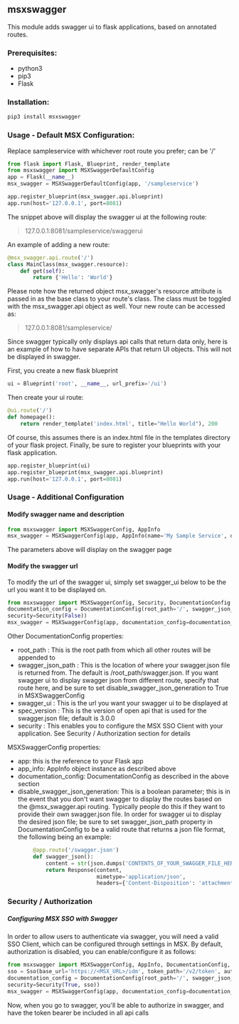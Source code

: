 ## msxswagger
This module adds swagger ui to flask applications, based on annotated routes.

### Prerequisites:
- python3
- pip3
- Flask

### Installation:
```bash
pip3 install msxswagger
```
### Usage - Default MSX Configuration: 
Replace sampleservice with whichever root route you prefer; can be '/'

``` python
from flask import Flask, Blueprint, render_template
from msxswagger import MSXSwaggerDefaultConfig
app = Flask(__name__)
msx_swagger = MSXSwaggerDefaultConfig(app, '/sampleservice')

app.register_blueprint(msx_swagger.api.blueprint)
app.run(host='127.0.0.1', port=8081)
```

The snippet above will display the swagger ui at the following route: 
>127.0.0.1:8081/sampleservice/swaggerui

An example of adding a new route:
```python
@msx_swagger.api.route('/')
class MainClass(msx_swagger.resource):
    def get(self):
        return {'Hello': 'World'}
```
Please note how the returned object msx_swagger's resource attribute is passed in as the base class to your route's class.
The class must be toggled with the msx_swagger.api object as well.
Your new route can be accessed as:
> 127.0.0.1:8081/sampleservice/

Since swagger typically only displays api calls that return data only, here is an example of how to have separate APIs that return UI objects. 
This will not be displayed in swagger.

First, you create a new flask blueprint
```python
ui = Blueprint('root', __name__, url_prefix='/ui')
```
Then create your ui route:
```python
@ui.route('/')
def homepage():
    return render_template('index.html', title="Hello World"), 200
```
Of course, this assumes there is an index.html file in the templates directory of your flask project.
Finally, be sure to register your blueprints with your flask application.
```python
app.register_blueprint(ui)
app.register_blueprint(msx_swagger.api.blueprint)
app.run(host='127.0.0.1', port=8081)
```

### Usage - Additional Configuration

#### Modify swagger name and description
```python
from msxswagger import MSXSwaggerConfig, AppInfo
msx_swagger = MSXSwaggerConfig(app, AppInfo(name='My Sample Service', description='The Sample Service to demonstrate e2e', version=1.0))
```
The parameters above will display on the swagger page

#### Modify the swagger url 
To modify the url of the swagger ui, simply set swagger_ui below to be the url you want it to be displayed on.
```python
from msxswagger import MSXSwaggerConfig, Security, DocumentationConfig
documentation_config = DocumentationConfig(root_path='/', swagger_json_path='/swagger.json', swagger_ui='/mylocation/swaggerui', spec_version='3.0.0', 
security=Security(False))
msx_swagger = MSXSwaggerConfig(app, documentation_config=documentation_config)
```
Other DocumentationConfig properties:
- root_path : This is the root path from which all other routes will be appended to
- swagger_json_path : This is the location of where your swagger.json file is returned from. The default is /root_path/swagger.json.
If you want swagger ui to display swagger json from different route, specify that route here, and be sure to set disable_swagger_json_generation to True
in MSXSwaggerConfig
- swagger_ui :  This is the url you want your swagger ui to be displayed at 
- spec_version : This is the version of open api that is used for the swagger.json file; default is 3.0.0
- security : This enables you to configure the MSX SSO Client with your application. See Security / Authorization section for details

MSXSwaggerConfig properties:
- app: this is the reference to your Flask app
- app_info: AppInfo object instance as described above
- documentation_config: DocumentationConfig as described in the above section
- disable_swagger_json_generation: This is a boolean parameter; this is in the event that you don't want swagger to display the routes based on the @msx_swagger.api routing.
Typically people do this if they want to provide their own swagger.json file. In order for swagger ui to display the desired json file; be sure to set swagger_json_path
property in DocumentationConfig to be a valid route that returns a json file format, the following being an example:
```python
        @app.route('/swagger.json')
        def swagger_json():
            content = str(json.dumps('CONTENTS_OF_YOUR_SWAGGER_FILE_HERE'))
            return Response(content,
                            mimetype='application/json',
                            headers={'Content-Disposition': 'attachment;filename=swagger.json'})
```

### Security / Authorization
##### Configuring MSX SSO with Swagger
In order to allow users to authenticate via swagger, you will need a valid SSO Client, which can be configured through settings in MSX.
By default, authorization is disabled, you can enable/configure it as follows:
```python
from msxswagger import MSXSwaggerConfig, AppInfo, DocumentationConfig, Security, Sso
sso = Sso(base_url='https://<MSX_URL>/idm', token_path='/v2/token', authorize_path='/v2/authorize')
documentation_config = DocumentationConfig(root_path='/', swagger_json_path='/swagger.json', swagger_ui='/swaggerui', spec_version='3.0.0', 
security=Security(True, sso))
msx_swagger = MSXSwaggerConfig(app, documentation_config=documentation_config)
```

Now, when you go to swagger, you'll be able to authorize in swagger, and have the token bearer be included in all api calls